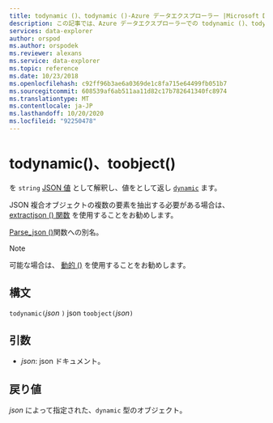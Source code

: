 ```yaml
---
title: todynamic ()、todynamic ()-Azure データエクスプローラー |Microsoft Docs
description: この記事では、Azure データエクスプローラーでの todynamic ()、todynamic () について説明します。
services: data-explorer
author: orspod
ms.author: orspodek
ms.reviewer: alexans
ms.service: data-explorer
ms.topic: reference
ms.date: 10/23/2018
ms.openlocfilehash: c92ff96b3ae6a0369de1c8fa715e64499fb051b7
ms.sourcegitcommit: 608539af6ab511aa11d82c17b782641340fc8974
ms.translationtype: MT
ms.contentlocale: ja-JP
ms.lasthandoff: 10/20/2020
ms.locfileid: "92250478"
---
```

# <a name="todynamic-toobject"></a>todynamic()、toobject()

を `string` [JSON 値](https://json.org/) として解釈し、値をとして返し [`dynamic`](./scalar-data-types/dynamic.md) ます。 

JSON 複合オブジェクトの複数の要素を抽出する必要がある場合は、 [extractjson () 関数](./extractjsonfunction.md) を使用することをお勧めします。

[Parse_json ()](./parsejsonfunction.md)関数への別名。

> [!NOTE]
> 可能な場合は、 [動的 ()](./scalar-data-types/dynamic.md) を使用することをお勧めします。

## <a name="syntax"></a>構文

`todynamic(`*json* `)` 
 json `toobject(`*json*`)`

## <a name="arguments"></a>引数

* *json*: json ドキュメント。

## <a name="returns"></a>戻り値

*json* によって指定された、`dynamic` 型のオブジェクト。
